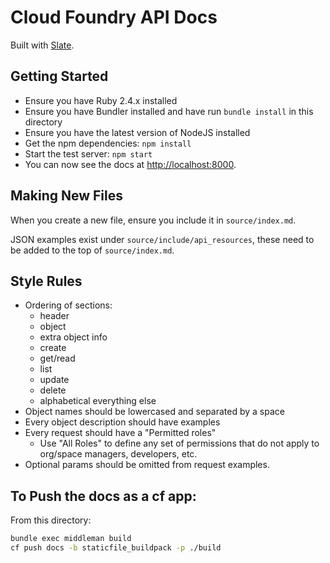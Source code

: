 Cloud Foundry API Docs
======================

Built with [Slate](https://github.com/lord/slate).

Getting Started
---------------

- Ensure you have Ruby 2.4.x installed
- Ensure you have Bundler installed and have run `bundle install` in this directory
- Ensure you have the latest version of NodeJS installed
- Get the npm dependencies: `npm install`
- Start the test server: `npm start`
- You can now see the docs at <http://localhost:8000>.

Making New Files
----------------

When you create a new file, ensure you include it in `source/index.md`.

JSON examples exist under `source/include/api_resources`, these need to be added to the top of `source/index.md`.

Style Rules
-----------
- Ordering of sections:
  - header
  - object
  - extra object info
  - create
  - get/read
  - list
  - update
  - delete
  - alphabetical everything else
- Object names should be lowercased and separated by a space
- Every object description should have examples
- Every request should have a "Permitted roles"
  - Use "All Roles" to define any set of permissions that do not apply to org/space managers, developers, etc.
- Optional params should be omitted from request examples.


To Push the docs as a cf app:
---

From this directory:
```bash
bundle exec middleman build
cf push docs -b staticfile_buildpack -p ./build
```
